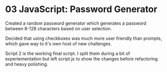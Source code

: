 # 03 JavaScript: Password Generator

Created a random password generator which generates a password between 8-128 characters based on user selection.

Decided that using checkboxes was much more user friendly than prompts, which gave way to it's own host of new challenges.

Script 2 is the working final script. I split them during a bit of experiementation but left script.js to show the changes before refactoring and heavy polishing.